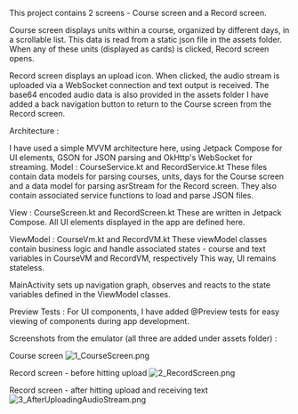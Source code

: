 This project contains 2 screens - Course screen and a Record screen. 

Course screen displays units within a course, organized by different days, in a scrollable list. This data is read from a static json file in the assets folder.
When any of these units (displayed as cards) is clicked, Record screen opens.

Record screen displays an upload icon. When clicked, the audio stream is uploaded via a WebSocket connection and text output is received. The base64 encoded audio data is also provided in the assets folder
I have added a back navigation button to return to the Course screen from the Record screen.

Architecture :

I have used a simple MVVM architecture here, using Jetpack Compose for UI elements, GSON for JSON parsing and OkHttp's WebSocket for streaming.
Model : 
    CourseService.kt and RecordService.kt
        These files contain data models for parsing courses, units, days for the Course screen 
        and a data model for parsing asrStream for the Record screen.
        They also contain associated service functions to load and parse JSON files.

View :
    CourseScreen.kt and RecordScreen.kt
        These are written in Jetpack Compose. All UI elements displayed in the app are defined here.

ViewModel :
    CourseVm.kt and RecordVM.kt
        These viewModel classes contain business logic and handle associated states - 
        course and text variables in CourseVM and RecordVM, respectively 
        This way, UI remains stateless.

MainActivity sets up navigation graph, observes and reacts to the state variables defined in the ViewModel classes.

Preview Tests :
For UI components, I have added @Preview tests for easy viewing of components during app development.


Screenshots from the emulator (all three are added under assets folder) :

Course screen 
![1_CourseScreen.png](src%2Fmain%2Fassets%2F1_CourseScreen.png)

Record screen - before hitting upload
![2_RecordScreen.png](src%2Fmain%2Fassets%2F2_RecordScreen.png)

Record screen - after hitting upload and receiving text
![3_AfterUploadingAudioStream.png](src%2Fmain%2Fassets%2F3_AfterUploadingAudioStream.png)

